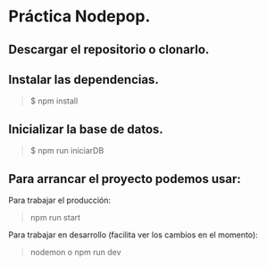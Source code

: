 # Práctica Nodepop.

## Descargar el repositorio o clonarlo.
> 

## Instalar las dependencias.

> $ npm install

## Inicializar la base de datos.

> $ npm run iniciarDB

## Para arrancar el proyecto podemos usar:

Para trabajar el producción:

> npm run start

Para trabajar en desarrollo (facilita ver los cambios en el momento):

> nodemon 
o
> npm run dev



